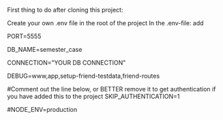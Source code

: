 First thing to do after cloning this project:

Create your own .env file in the root of the project
In the .env-file: add 

PORT=5555

DB_NAME=semester_case

CONNECTION="YOUR DB CONNECTION"

DEBUG=www,app,setup-friend-testdata,friend-routes

#Comment out the line below, or BETTER remove it to get authentication if you have added this to the project
SKIP_AUTHENTICATION=1

#NODE_ENV=production